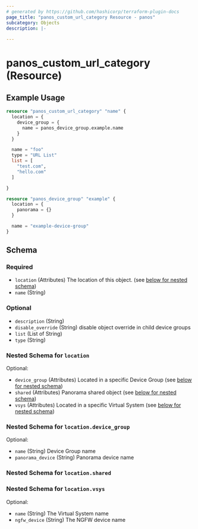 ```yaml
---
# generated by https://github.com/hashicorp/terraform-plugin-docs
page_title: "panos_custom_url_category Resource - panos"
subcategory: Objects
description: |-
  
---
```


# panos_custom_url_category (Resource)



## Example Usage

```terraform
resource "panos_custom_url_category" "name" {
  location = {
    device_group = {
      name = panos_device_group.example.name
    }
  }

  name = "foo"
  type = "URL List"
  list = [
    "test.com",
    "hello.com"
  ]

}

resource "panos_device_group" "example" {
  location = {
    panorama = {}
  }

  name = "example-device-group"
}
```

<!-- schema generated by tfplugindocs -->
## Schema

### Required

- `location` (Attributes) The location of this object. (see [below for nested schema](#nestedatt--location))
- `name` (String)

### Optional

- `description` (String)
- `disable_override` (String) disable object override in child device groups
- `list` (List of String)
- `type` (String)

<a id="nestedatt--location"></a>
### Nested Schema for `location`

Optional:

- `device_group` (Attributes) Located in a specific Device Group (see [below for nested schema](#nestedatt--location--device_group))
- `shared` (Attributes) Panorama shared object (see [below for nested schema](#nestedatt--location--shared))
- `vsys` (Attributes) Located in a specific Virtual System (see [below for nested schema](#nestedatt--location--vsys))

<a id="nestedatt--location--device_group"></a>
### Nested Schema for `location.device_group`

Optional:

- `name` (String) Device Group name
- `panorama_device` (String) Panorama device name


<a id="nestedatt--location--shared"></a>
### Nested Schema for `location.shared`


<a id="nestedatt--location--vsys"></a>
### Nested Schema for `location.vsys`

Optional:

- `name` (String) The Virtual System name
- `ngfw_device` (String) The NGFW device name